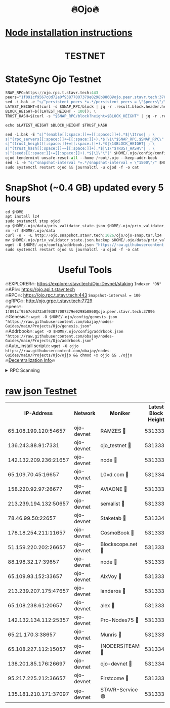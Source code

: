 <h1 align="center"> 🔥Ojo🔥</h1>

[Node installation instructions](https://github.com/obajay/nodes-Guides/tree/main/Projects/Ojo)
=

<h1 align="center"> TESTNET</h1>

# StateSync Ojo Testnet
```python
SNAP_RPC=https://ojo.rpc.t.stavr.tech:443
peers="1f091cf9567c0d72a0f93877007379e0298b8860@ojo.peer.stavr.tech:37096"
sed -i.bak -e "s/^persistent_peers *=.*/persistent_peers = \"$peers\"/" $HOME/.ojo/config/config.toml
LATEST_HEIGHT=$(curl -s $SNAP_RPC/block | jq -r .result.block.header.height); \
BLOCK_HEIGHT=$((LATEST_HEIGHT - 100)); \
TRUST_HASH=$(curl -s "$SNAP_RPC/block?height=$BLOCK_HEIGHT" | jq -r .result.block_id.hash)

echo $LATEST_HEIGHT $BLOCK_HEIGHT $TRUST_HASH

sed -i.bak -E "s|^(enable[[:space:]]+=[[:space:]]+).*$|\1true| ; \
s|^(rpc_servers[[:space:]]+=[[:space:]]+).*$|\1\"$SNAP_RPC,$SNAP_RPC\"| ; \
s|^(trust_height[[:space:]]+=[[:space:]]+).*$|\1$BLOCK_HEIGHT| ; \
s|^(trust_hash[[:space:]]+=[[:space:]]+).*$|\1\"$TRUST_HASH\"| ; \
s|^(seeds[[:space:]]+=[[:space:]]+).*$|\1\"\"|" $HOME/.ojo/config/config.toml
ojod tendermint unsafe-reset-all --home /root/.ojo --keep-addr-book
sed -i -e "s/^snapshot-interval *=.*/snapshot-interval = \"1500\"/" $HOME/.ojo/config/app.toml
sudo systemctl restart ojod && journalctl -u ojod -f -o cat
```
# SnapShot (~0.4 GB) updated every 5 hours
```python
cd $HOME
apt install lz4
sudo systemctl stop ojod
cp $HOME/.ojo/data/priv_validator_state.json $HOME/.ojo/priv_validator_state.json.backup
rm -rf $HOME/.ojo/data
curl -o - -L http://ojo.snapshot.stavr.tech:1026/ojo/ojo-snap.tar.lz4 | lz4 -c -d - | tar -x -C $HOME/.ojo --strip-components 2
mv $HOME/.ojo/priv_validator_state.json.backup $HOME/.ojo/data/priv_validator_state.json
wget -O $HOME/.ojo/config/addrbook.json "https://raw.githubusercontent.com/obajay/nodes-Guides/main/Projects/Ojo/addrbook.json"
sudo systemctl restart ojod && journalctl -u ojod -f -o cat
```
 <h1 align="center"> Useful Tools</h1>

🔥EXPLORER🔥:        https://explorer.stavr.tech/Ojo-Devnet/staking        `Indexer "ON"` \
🔥API🔥:                     https://ojo.api.t.stavr.tech \
🔥RPC🔥:                    https://ojo.rpc.t.stavr.tech:443              `Snapshot-interval = 100` \
🔥gRPC🔥:                  http://ojo.grpc.t.stavr.tech:7729 \
🔥peer🔥:                   `1f091cf9567c0d72a0f93877007379e0298b8860@ojo.peer.stavr.tech:37096` \
🔥Genesis🔥:    ```wget -O $HOME/.ojo/config/genesis.json "https://raw.githubusercontent.com/obajay/nodes-Guides/main/Projects/Ojo/genesis.json"``` \
🔥Addrbook🔥:    ```wget -O $HOME/.ojo/config/addrbook.json "https://raw.githubusercontent.com/obajay/nodes-Guides/main/Projects/Ojo/addrbook.json"``` \
🔥Auto_install script🔥: ```wget -O ojjo https://raw.githubusercontent.com/obajay/nodes-Guides/main/Projects/Ojo/ojjo && chmod +x ojjo && ./ojjo``` \
🔥[Decentralization Info](https://github.com/obajay/StateSync-snapshots/tree/main/Projects/Ojo/Decentralization)🔥



<details>
<summary>RPC Scanning</summary>

<h2 align="center"> We scan nodes in real time every 4 hours. And we provide the final result of RPC endpoints.
We cannot influence the operation of these nodes in any way. </h2>


```python
If Voting Power is higher than 0 --> then the Node is a validator of the network and may be subject to attack and be a potential threat to the chain.
```
```python
We marked such validators with a red symbol
```

</details>

[raw json Testnet](https://rpc-check.ojot.stavr.tech/ojot/rpc-ojot-result.json)
=


<table><tr><th>IP-Address</th><th>Network</th><th>Moniker</th><th>Latest Block Height</th><th>Earliest Block Height</th><th>Catching Up</th><th>Tx Index</th><th>Voting Power</th><th>Scan Time</th></tr><tr><td>65.108.199.120:54657</td><td>ojo-devnet</td><td>RAMZES 🔴</td><td>5313334</td><td>306156</td><td>False</td><td>on</td><td>15420</td><td>2024-02-06T16:36:21.362192383UTC</td></tr><tr><td>136.243.88.91:7331</td><td>ojo-devnet</td><td>ojo_testnet 🔴</td><td>5313335</td><td>308845</td><td>False</td><td>on</td><td>1000</td><td>2024-02-06T16:36:27.711325306UTC</td></tr><tr><td>142.132.209.236:21657</td><td>ojo-devnet</td><td>node 🔴</td><td>5313338</td><td>350001</td><td>False</td><td>on</td><td>1999</td><td>2024-02-06T16:36:45.268080579UTC</td></tr><tr><td>65.109.70.45:16657</td><td>ojo-devnet</td><td>L0vd.com 🔴</td><td>5313340</td><td>695918</td><td>False</td><td>off</td><td>998</td><td>2024-02-06T16:36:53.249165302UTC</td></tr><tr><td>158.220.92.97:26677</td><td>ojo-devnet</td><td>AVIAONE 🔴</td><td>5313337</td><td>2754001</td><td>False</td><td>on</td><td>19926</td><td>2024-02-06T16:36:38.258167720UTC</td></tr><tr><td>213.239.194.132:50657</td><td>ojo-devnet</td><td>semalist 🔴</td><td>5313334</td><td>3223522</td><td>False</td><td>on</td><td>21037</td><td>2024-02-06T16:36:21.634881977UTC</td></tr><tr><td>78.46.99.50:22657</td><td>ojo-devnet</td><td>Staketab 🔴</td><td>5313340</td><td>4254801</td><td>False</td><td>on</td><td>1276</td><td>2024-02-06T16:36:53.513498415UTC</td></tr><tr><td>178.18.254.211:11657</td><td>ojo-devnet</td><td>CosmoBook 🔴</td><td>5313339</td><td>4392001</td><td>False</td><td>off</td><td>1047</td><td>2024-02-06T16:36:47.640636896UTC</td></tr><tr><td>51.159.220.202:26657</td><td>ojo-devnet</td><td>Blockscope.net 🔴</td><td>5313334</td><td>4425001</td><td>False</td><td>on</td><td>1839</td><td>2024-02-06T16:36:20.670099544UTC</td></tr><tr><td>88.198.32.17:39657</td><td>ojo-devnet</td><td>node 🔴</td><td>5313339</td><td>4710001</td><td>False</td><td>on</td><td>93119</td><td>2024-02-06T16:36:49.924904099UTC</td></tr><tr><td>65.109.93.152:33657</td><td>ojo-devnet</td><td>AlxVoy 🔴</td><td>5313338</td><td>4943001</td><td>False</td><td>on</td><td>4491415</td><td>2024-02-06T16:36:45.010211259UTC</td></tr><tr><td>213.239.207.175:47657</td><td>ojo-devnet</td><td>landeros 🔴</td><td>5313337</td><td>4967924</td><td>False</td><td>off</td><td>11083</td><td>2024-02-06T16:36:38.504999601UTC</td></tr><tr><td>65.108.238.61:20657</td><td>ojo-devnet</td><td>alex 🔴</td><td>5313334</td><td>5131001</td><td>False</td><td>on</td><td>11359</td><td>2024-02-06T16:36:21.021156635UTC</td></tr><tr><td>142.132.134.112:25357</td><td>ojo-devnet</td><td>Pro-Nodes75 🔴</td><td>5313335</td><td>5213335</td><td>False</td><td>on</td><td>24651</td><td>2024-02-06T16:36:24.712588068UTC</td></tr><tr><td>65.21.170.3:38657</td><td>ojo-devnet</td><td>Munris 🔴</td><td>5313335</td><td>5213335</td><td>False</td><td>off</td><td>20123</td><td>2024-02-06T16:36:27.100589201UTC</td></tr><tr><td>65.108.227.112:15057</td><td>ojo-devnet</td><td>[NODERS]TEAM 🔴</td><td>5313340</td><td>5213340</td><td>False</td><td>off</td><td>9999</td><td>2024-02-06T16:36:52.590831845UTC</td></tr><tr><td>138.201.85.176:26697</td><td>ojo-devnet</td><td>ojo-devnet 🔴</td><td>5313340</td><td>5213340</td><td>False</td><td>on</td><td>1000024000</td><td>2024-02-06T16:36:52.883798455UTC</td></tr><tr><td>95.217.225.212:36657</td><td>ojo-devnet</td><td>Firstcome 🔴</td><td>5313335</td><td>5251946</td><td>False</td><td>on</td><td>13566</td><td>2024-02-06T16:36:27.474740322UTC</td></tr><tr><td>135.181.210.171:37097</td><td>ojo-devnet</td><td>STAVR-Service 🟢</td><td>5313334</td><td>5311001</td><td>False</td><td>on</td><td>0</td><td>2024-02-06T16:36:22.332808696UTC</td></tr></table>
